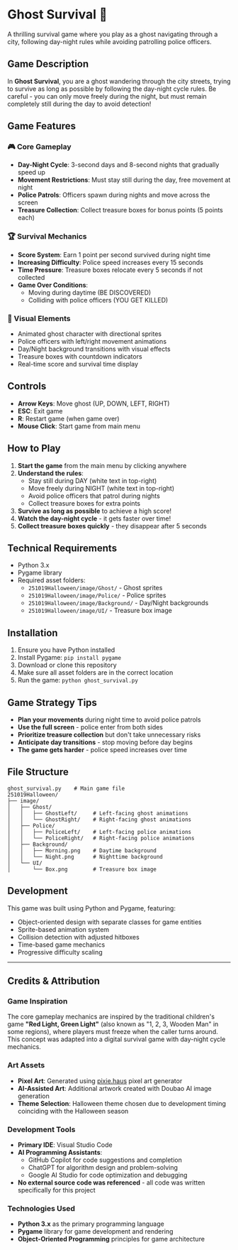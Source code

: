 # Ghost Survival 👻

A thrilling survival game where you play as a ghost navigating through a city, following day-night rules while avoiding patrolling police officers.

## Game Description

In **Ghost Survival**, you are a ghost wandering through the city streets, trying to survive as long as possible by following the day-night cycle rules. Be careful - you can only move freely during the night, but must remain completely still during the day to avoid detection!

## Game Features

### 🎮 Core Gameplay
- **Day-Night Cycle**: 3-second days and 8-second nights that gradually speed up
- **Movement Restrictions**: Must stay still during the day, free movement at night
- **Police Patrols**: Officers spawn during nights and move across the screen
- **Treasure Collection**: Collect treasure boxes for bonus points (5 points each)

### 🏆 Survival Mechanics
- **Score System**: Earn 1 point per second survived during night time
- **Increasing Difficulty**: Police speed increases every 15 seconds
- **Time Pressure**: Treasure boxes relocate every 5 seconds if not collected
- **Game Over Conditions**:
  - Moving during daytime (BE DISCOVERED)
  - Colliding with police officers (YOU GET KILLED)

### 🎨 Visual Elements
- Animated ghost character with directional sprites
- Police officers with left/right movement animations
- Day/Night background transitions with visual effects
- Treasure boxes with countdown indicators
- Real-time score and survival time display

## Controls

- **Arrow Keys**: Move ghost (UP, DOWN, LEFT, RIGHT)
- **ESC**: Exit game
- **R**: Restart game (when game over)
- **Mouse Click**: Start game from main menu

## How to Play

1. **Start the game** from the main menu by clicking anywhere
2. **Understand the rules**:
   - Stay still during DAY (white text in top-right)
   - Move freely during NIGHT (white text in top-right)
   - Avoid police officers that patrol during nights
   - Collect treasure boxes for extra points
3. **Survive as long as possible** to achieve a high score!
4. **Watch the day-night cycle** - it gets faster over time!
5. **Collect treasure boxes quickly** - they disappear after 5 seconds

## Technical Requirements

- Python 3.x
- Pygame library
- Required asset folders:
  - `251019Halloween/image/Ghost/` - Ghost sprites
  - `251019Halloween/image/Police/` - Police sprites  
  - `251019Halloween/image/Background/` - Day/Night backgrounds
  - `251019Halloween/image/UI/` - Treasure box image

## Installation

1. Ensure you have Python installed
2. Install Pygame: `pip install pygame`
3. Download or clone this repository
4. Make sure all asset folders are in the correct location
5. Run the game: `python ghost_survival.py`

## Game Strategy Tips

- **Plan your movements** during night time to avoid police patrols
- **Use the full screen** - police enter from both sides
- **Prioritize treasure collection** but don't take unnecessary risks
- **Anticipate day transitions** - stop moving before day begins
- **The game gets harder** - police speed increases over time

## File Structure

```
ghost_survival.py    # Main game file
251019Halloween/
├── image/
│   ├── Ghost/
│   │   ├── GhostLeft/     # Left-facing ghost animations
│   │   └── GhostRight/    # Right-facing ghost animations
│   ├── Police/
│   │   ├── PoliceLeft/    # Left-facing police animations
│   │   └── PoliceRight/   # Right-facing police animations
│   ├── Background/
│   │   ├── Morning.png    # Daytime background
│   │   └── Night.png      # Nighttime background
│   └── UI/
│       └── Box.png        # Treasure box image
```

## Development

This game was built using Python and Pygame, featuring:
- Object-oriented design with separate classes for game entities
- Sprite-based animation system
- Collision detection with adjusted hitboxes
- Time-based game mechanics
- Progressive difficulty scaling

---

## Credits & Attribution

### Game Inspiration
The core gameplay mechanics are inspired by the traditional children's game **"Red Light, Green Light"** (also known as "1, 2, 3, Wooden Man" in some regions), where players must freeze when the caller turns around. This concept was adapted into a digital survival game with day-night cycle mechanics.

### Art Assets
- **Pixel Art**: Generated using [pixie.haus](https://pixie.haus) pixel art generator
- **AI-Assisted Art**: Additional artwork created with Doubao AI image generation
- **Theme Selection**: Halloween theme chosen due to development timing coinciding with the Halloween season

### Development Tools
- **Primary IDE**: Visual Studio Code
- **AI Programming Assistants**:
  - GitHub Copilot for code suggestions and completion
  - ChatGPT for algorithm design and problem-solving
  - Google AI Studio for code optimization and debugging
- **No external source code was referenced** - all code was written specifically for this project

### Technologies Used
- **Python 3.x** as the primary programming language
- **Pygame** library for game development and rendering
- **Object-Oriented Programming** principles for game architecture
